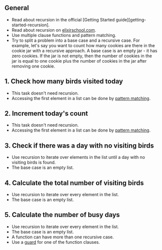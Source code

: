 ## General

- Read about recursion in the official [Getting Started guide][getting-started-recursion].
- Read about recursion on [elixirschool.com][elixir-school-recursion].
- Use multiple clause functions and pattern matching.
- Try to split a problem into a base case and a recursive case. For example, let's say you want to count how many cookies are there in the cookie jar with a recursive approach. A base case is an empty jar - it has zero cookies. If the jar is not empty, then the number of cookies in the jar is equal to one cookie plus the number of cookies in the jar after removing one cookie.

## 1. Check how many birds visited today

- This task doesn't need recursion.
- Accessing the first element in a list can be done by [pattern matching][getting-started-pattern-matching].

## 2. Increment today's count

- This task doesn't need recursion.
- Accessing the first element in a list can be done by [pattern matching][getting-started-pattern-matching].

## 3. Check if there was a day with no visiting birds

- Use recursion to iterate over elements in the list until a day with no visiting birds is found.
- The base case is an empty list.

## 4. Calculate the total number of visiting birds

- Use recursion to iterate over every element in the list.
- The base case is an empty list.

## 5. Calculate the number of busy days

- Use recursion to iterate over every element in the list.
- The base case is an empty list.
- A function can have more than one recursive case.
- Use a [guard][kernel-equal-or-greater-than] for one of the function clauses.

[getting-started-pattern-matching]: https://elixir-lang.org/getting-started/pattern-matching.html#pattern-matching-1
[getting-started-strings]: https://elixir-lang.org/getting-started/recursion.html
[elixir-school-recursion]: https://elixirschool.com/blog/recursion/
[kernel-equal-or-greater-than]: https://hexdocs.pm/elixir/Kernel.html#%3E=/2
